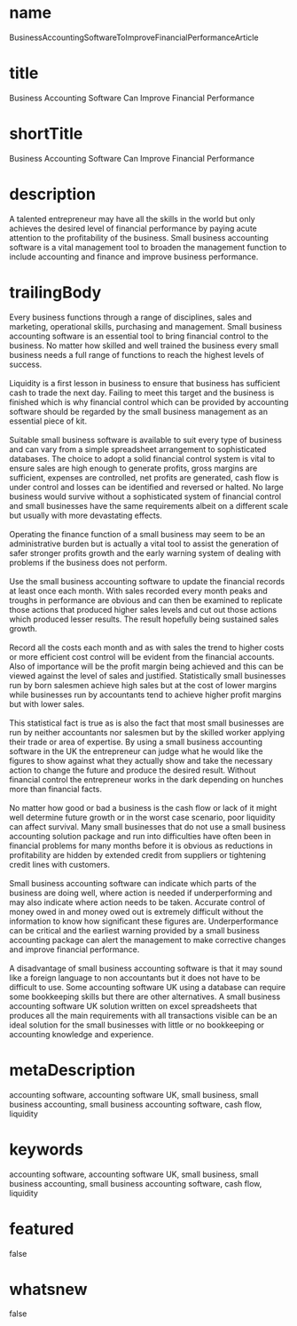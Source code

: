 # name
BusinessAccountingSoftwareToImproveFinancialPerformanceArticle

# title
Business Accounting Software Can Improve Financial Performance

# shortTitle
Business Accounting Software Can Improve Financial Performance

# description
<p>A talented entrepreneur may have all the skills in the world but only achieves the desired level of financial performance by paying acute attention to the profitability of the business. Small business accounting software is a vital management tool to broaden the management function to include accounting and finance and improve business performance.</p>

# trailingBody
<p>
    Every business functions through a range of disciplines, sales and marketing, operational skills, purchasing and management. Small business accounting software is an essential tool to bring financial control to the business. No matter how skilled and well trained the business every small business needs a full range of functions to reach the highest levels of success.
    <br>
    <br>
    Liquidity is a first lesson in business to ensure that business has sufficient cash to trade the next day. Failing to meet this target and the business is finished which is why financial control which can be provided by accounting software should be regarded by the small business management as an essential piece of kit.
    <br>
    <br>
    Suitable small business software is available to suit every type of business and can vary from a simple spreadsheet arrangement to sophisticated databases. The choice to adopt a solid financial control system is vital to ensure sales are high enough to generate profits, gross margins are sufficient, expenses are controlled, net profits are generated, cash flow is under control and losses can be identified and reversed or halted. No large business would survive without a sophisticated system of financial control and small businesses have the same requirements albeit on a different scale but usually with more devastating effects.
    <br>
    <br>
    Operating the finance function of a small business may seem to be an administrative burden but is actually a vital tool to assist the generation of safer stronger profits growth and the early warning system of dealing with problems if the business does not perform.
    <br>
    <br>
    Use the small business accounting software to update the financial records at least once each month. With sales recorded every month peaks and troughs in performance are obvious and can then be examined to replicate those actions that produced higher sales levels and cut out those actions which produced lesser results. The result hopefully being sustained sales growth.
    <br>
    <br>
    Record all the costs each month and as with sales the trend to higher costs or more efficient cost control will be evident from the financial accounts. Also of importance will be the profit margin being achieved and this can be viewed against the level of sales and justified. Statistically small businesses run by born salesmen achieve high sales but at the cost of lower margins while businesses run by accountants tend to achieve higher profit margins but with lower sales.
    <br>
    <br>
    This statistical fact is true as is also the fact that most small businesses are run by neither accountants nor salesmen but by the skilled worker applying their trade or area of expertise. By using a small business accounting software in the UK the entrepreneur can judge what he would like the figures to show against what they actually show and take the necessary action to change the future and produce the desired result. Without financial control the entrepreneur works in the dark depending on hunches more than financial facts.
    <br>
    <br>
    No matter how good or bad a business is the cash flow or lack of it might well determine future growth or in the worst case scenario, poor liquidity can affect survival. Many small businesses that do not use a small business accounting solution package and run into difficulties have often been in financial problems for many months before it is obvious as reductions in profitability are hidden by extended credit from suppliers or tightening credit lines with customers.
    <br>
    <br>
    Small business accounting software can indicate which parts of the business are doing well, where action is needed if underperforming and may also indicate where action needs to be taken. Accurate control of money owed in and money owed out is extremely difficult without the information to know how significant these figures are. Underperformance can be critical and the earliest warning provided by a small business accounting package can alert the management to make corrective changes and improve financial performance.
    <br>
    <br>
    A disadvantage of small business accounting software is that it may sound like a foreign language to non accountants but it does not have to be difficult to use. Some accounting software UK using a database can require some bookkeeping skills but there are other alternatives. A small business accounting software UK solution written on excel spreadsheets that produces all the main requirements with all transactions visible can be an ideal solution for the small businesses with little or no bookkeeping or accounting knowledge and experience.
</p>


# metaDescription
accounting software, accounting software UK, small business, small business accounting, small business accounting software, cash flow, liquidity

# keywords
accounting software, accounting software UK, small business, small business accounting, small business accounting software, cash flow, liquidity

# featured
false

# whatsnew
false
